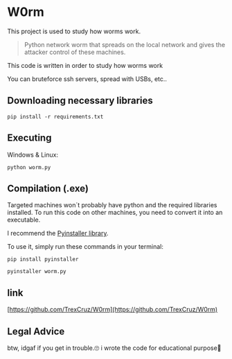 # W0rm
This project is used to study how worms work.

> Python network worm that spreads on the local network and gives the attacker control of these machines.

This code is written in order to study how worms work

You can bruteforce ssh servers, spread with USBs, etc..



## Downloading necessary libraries

```
pip install -r requirements.txt
```

## Executing

Windows & Linux:

```
python worm.py
```

## Compilation (.exe)

Targeted machines won´t probably have python and the required libraries installed. 
To run this code on other machines, you need to convert it into an executable.

I recommend the [Pyinstaller library](https://www.pyinstaller.org/).

To use it, simply run these commands in your terminal:
```
pip install pyinstaller

pyinstaller worm.py
```



## link

[https://github.com/TrexCruz/W0rm](https://github.com/TrexCruz/W0rm)

## Legal Advice

btw, idgaf if you get in trouble.🙄 i wrote the code for educational purpose🙂
